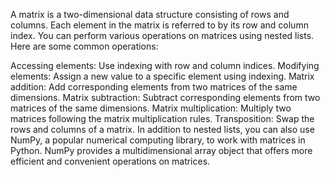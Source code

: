 A matrix is a two-dimensional data structure consisting of rows and columns. Each element in the matrix is referred to by its row and column index.
You can perform various operations on matrices using nested lists. Here are some common operations:

Accessing elements: Use indexing with row and column indices.
Modifying elements: Assign a new value to a specific element using indexing.
Matrix addition: Add corresponding elements from two matrices of the same dimensions.
Matrix subtraction: Subtract corresponding elements from two matrices of the same dimensions.
Matrix multiplication: Multiply two matrices following the matrix multiplication rules.
Transposition: Swap the rows and columns of a matrix.
In addition to nested lists, you can also use NumPy, a popular numerical computing library, to work with matrices in Python. NumPy provides a multidimensional array object that offers more efficient and convenient operations on matrices.
